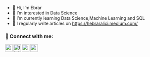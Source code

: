 - 👋 Hi, I’m Ebrar
- 👀 I’m interested in Data Science
- 🌱 I’m currently learning Data Science,Machine Learning and SQL
- 📝 I regularly write articles on https://hebraralici.medium.com/


### 📩 Connect with me:

[<img align="left" height="24" width="24" src="https://cdn.jsdelivr.net/npm/simple-icons@v4/icons/gmail.svg" />][gmail]
[<img align="left" alt="linkedin | LinkedIn" width="24px" src="https://raw.githubusercontent.com/peterthehan/peterthehan/master/assets/linkedin.svg" />][linkedin]
[<img align="left" height="24" width="24" src="https://cdn.jsdelivr.net/npm/simple-icons@v4/icons/medium.svg" />][medium]
[<img align="left" height="24" width="24" src="https://cdn.jsdelivr.net/npm/simple-icons@v4/icons/kaggle.svg" />][kaggle]



<br />


[gmail]: mailto:ebraralici98@gmail.com
[linkedin]: https://www.linkedin.com/in/hebraralici/
[medium]: https://hebraralici.medium.com/
[kaggle]: https://www.kaggle.com/haticeebraralc
<br />


